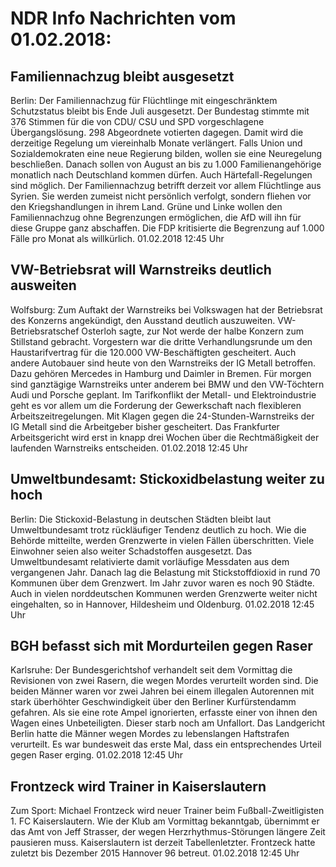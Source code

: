 # NDR Info Nachrichten vom 01.02.2018:


## Familiennachzug bleibt ausgesetzt
Berlin: Der Familiennachzug für Flüchtlinge mit eingeschränktem Schutzstatus bleibt bis Ende Juli ausgesetzt. Der Bundestag stimmte mit 376 Stimmen für die von CDU/ CSU und SPD vorgeschlagene Übergangslösung. 298 Abgeordnete votierten dagegen. Damit wird die derzeitige Regelung um viereinhalb Monate verlängert. Falls Union und Sozialdemokraten eine neue Regierung bilden, wollen sie eine Neuregelung beschließen. Danach sollen von August an bis zu 1.000 Familienangehörige monatlich nach Deutschland kommen dürfen. Auch Härtefall-Regelungen sind möglich. Der Familiennachzug betrifft derzeit vor allem Flüchtlinge aus Syrien. Sie werden zumeist nicht persönlich verfolgt, sondern fliehen vor den Kriegshandlungen in ihrem Land. Grüne und Linke wollen den Familiennachzug ohne Begrenzungen ermöglichen, die AfD will ihn für diese Gruppe ganz abschaffen. Die FDP kritisierte die Begrenzung auf 1.000 Fälle pro Monat als willkürlich. 01.02.2018 12:45 Uhr 

## VW-Betriebsrat will Warnstreiks deutlich ausweiten
Wolfsburg: Zum Auftakt der Warnstreiks bei Volkswagen hat der Betriebsrat des Konzerns angekündigt, den Ausstand deutlich auszuweiten. VW-Betriebsratschef Osterloh sagte, zur Not werde der halbe Konzern zum Stillstand gebracht. Vorgestern war die dritte Verhandlungsrunde um den Haustarifvertrag für die 120.000 VW-Beschäftigten gescheitert. Auch andere Autobauer sind heute von den Warnstreiks der IG Metall betroffen. Dazu gehören Mercedes in Hamburg und Daimler in Bremen. Für morgen sind ganztägige Warnstreiks unter anderem bei BMW und den VW-Töchtern Audi und Porsche geplant. Im Tarifkonflikt der Metall- und Elektroindustrie geht es vor allem um die Forderung der Gewerkschaft nach flexibleren Arbeitszeitregelungen. Mit Klagen gegen die 24-Stunden-Warnstreiks der IG Metall sind die Arbeitgeber bisher gescheitert. Das Frankfurter Arbeitsgericht wird erst in knapp drei Wochen über die Rechtmäßigkeit der laufenden Warnstreiks entscheiden. 01.02.2018 12:45 Uhr 

## Umweltbundesamt: Stickoxidbelastung weiter zu hoch
Berlin:	Die Stickoxid-Belastung in deutschen Städten bleibt laut Umweltbundesamt trotz rückläufiger Tendenz deutlich zu hoch. Wie die Behörde mitteilte, werden Grenzwerte in vielen Fällen überschritten. Viele Einwohner seien also weiter Schadstoffen ausgesetzt. Das Umweltbundesamt relativierte damit vorläufige Messdaten aus dem vergangenen Jahr. Danach lag die Belastung mit Stickstoffdioxid in rund 70 Kommunen über dem Grenzwert. Im Jahr zuvor waren es noch 90 Städte. Auch in vielen norddeutschen Kommunen werden Grenzwerte weiter nicht eingehalten, so in Hannover, Hildesheim und Oldenburg. 01.02.2018 12:45 Uhr 

## BGH befasst sich mit Mordurteilen gegen Raser
Karlsruhe: Der Bundesgerichtshof verhandelt seit dem Vormittag die Revisionen von zwei Rasern, die wegen Mordes verurteilt worden sind. Die beiden Männer waren vor zwei Jahren bei einem illegalen Autorennen mit stark überhöhter Geschwindigkeit über den Berliner Kurfürstendamm gefahren. Als sie eine rote Ampel ignorierten, erfasste einer von ihnen den Wagen eines Unbeteiligten. Dieser starb noch am Unfallort. Das Landgericht Berlin hatte die Männer wegen Mordes zu lebenslangen Haftstrafen verurteilt. Es war bundesweit das erste Mal, dass ein entsprechendes Urteil gegen Raser erging. 01.02.2018 12:45 Uhr 

## Frontzeck wird Trainer in Kaiserslautern
Zum Sport:	Michael Frontzeck wird neuer Trainer beim Fußball-Zweitligisten 1. FC Kaiserslautern. Wie der Klub am Vormittag bekanntgab, übernimmt er das Amt von  Jeff Strasser, der wegen Herzrhythmus-Störungen längere Zeit pausieren muss. Kaiserslautern ist derzeit Tabellenletzter. Frontzeck hatte zuletzt bis Dezember 2015 Hannover 96 betreut. 01.02.2018 12:45 Uhr 

